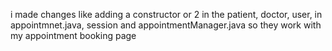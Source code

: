i made changes like adding a constructor or 2 in the patient, doctor, user, in appointmnet.java, session and appointmentManager.java so they work with my appointment booking page 
